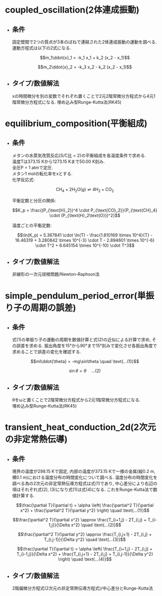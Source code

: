 # coupled_oscillation(2体連成振動)

- ## 条件
    固定壁間で2つの質点が3本のばねで連結された2体連成振動の運動を調べる. 運動方程式は以下の2式になる.
    ```math
    m_1\ddot{x}_1 = -k_1 x_1 + k_2 (x_2 - x_1)
    ```
    ```math
    m_2\ddot{x}_2 = -k_3 x_2 - k_2 (x_2 - x_1)
    ```

- ## タイプ/数値解法
    xの時間微分を別の変数でそれぞれ置くことで2元2階常微分方程式から4元1階常微分方程式になる.
    埋め込み型Runge-Kutta法(RK45)  

# equilibrium_composition(平衡組成)

- ## 条件
    メタンの水蒸気改質反応(S/C比 = 2)の平衡組成を各温度条件で求める.  
    温度Tは373.15 Kから1273.15 Kまで50.00 K刻み.  
    全圧P = 1 atmで定圧.  
    メタン1 molの転化率をxとする.  
    化学反応式:
    ```math
    \text{CH}_4 + 2\text{H}_2\text{O}(g) \rightleftharpoons 4\text{H}_2 + \text{CO}_2
    ```
    平衡定数と分圧の関係:
    ```math
    K_p = \frac{(P_{\text{H}_2})^4 \cdot P_{\text{CO}_2}}{P_{\text{CH}_4} \cdot (P_{\text{H}_2\text{O}})^2}
    ```
    温度ごとの平衡定数:
    ```math
    \ln(K_p) = 5.367841 \cdot \ln(T) - \frac{1.810169 \times 10^4}{T} - 16.46319 + 3.280842 \times 10^{-3} \cdot T - 2.894601 \times 10^{-6} \cdot T^2 + 6.645154 \times 10^{-10} \cdot T^3
    ```

- ## タイプ/数値解法
    非線形の一次元球根問題/Newton–Raphson法  

# simple_pendulum_period_error(単振り子の周期の誤差)

- ## 条件
    式(1)の単振り子の運動の周期を数値計算と式(2)の近似による計算で求め, その誤差を求める. 振出角度を15°から90°まで15°刻みで変化させ各振出角度で求めることで誤差の変化を確認する.
    ```math
    ml\ddot{\theta} = -mg\sin\theta \quad \text{...(1)}
    ```
    ```math
    \sin\theta = \theta \quad \text{...(2)}
    ```

- ## タイプ/数値解法
    θをωと置くことで2階常微分方程式から2元1階常微分方程式になる.  
    埋め込み型Runge-Kutta法(RK45)  

# transient_heat_conduction_2d(2次元の非定常熱伝導)

- ## 条件
  境界の温度が298.15 Kで固定, 内部の温度が373.15 Kで一様の金属(縦0.2 m, 横0.1 m)における温度分布の時間変化について調べる.
  温度分布の時間変化を調べる為の2次元の非定常熱伝導方程式は式(1)であり, 中心差分により右辺の項はそれぞれ式(2), (3)になり式(1)は式(4)になる. これをRunge-Kutta法で数値計算する.
  ```math
  \frac{\partial T}{\partial t} = \alpha \left( \frac{\partial^2 T}{\partial x^2} + \frac{\partial^2 T}{\partial y^2} \right) \quad \text{...(1)}
  ```
  ```math
  \frac{\partial^2 T}{\partial x^2} \approx \frac{T_{i+1,j} - 2T_{i,j} + T_{i-1,j}}{\Delta x^2} \quad \text{...(2)}
  ```
  ```math
  \frac{\partial^2 T}{\partial y^2} \approx \frac{T_{i,j+1} - 2T_{i,j} + T_{i,j-1}}{\Delta y^2} \quad \text{...(3)}
  ```
  ```math 
  \frac{\partial T}{\partial t} = \alpha \left( \frac{T_{i+1,j} - 2T_{i,j} + T_{i-1,j}}{\Delta x^2} + \frac{T_{i,j+1} - 2T_{i,j} + T_{i,j-1}}{\Delta y^2} \right) \quad \text{...(4)}
  ```
    
- ## タイプ/数値解法
  2階偏微分方程式(2次元の非定常熱伝導方程式)/中心差分とRunge-Kutta法  
